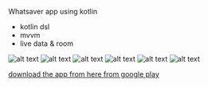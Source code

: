 Whatsaver app using kotlin 

* kotlin dsl
* mvvm
* live data & room


![alt text](https://raw.githubusercontent.com/ProgrammerBassam/Whatsaver_Clean_Code_Kotlin_MVVm/master/device-2019-08-29-162302.png)
![alt text](https://raw.githubusercontent.com/ProgrammerBassam/Whatsaver_Clean_Code_Kotlin_MVVm/master/device-2019-08-29-162813.png)
![alt text](https://raw.githubusercontent.com/ProgrammerBassam/Whatsaver_Clean_Code_Kotlin_MVVm/master/device-2019-08-29-162823.png)
![alt text](https://raw.githubusercontent.com/ProgrammerBassam/Whatsaver_Clean_Code_Kotlin_MVVm/master/device-2019-08-29-162842.png)
![alt text](https://raw.githubusercontent.com/ProgrammerBassam/Whatsaver_Clean_Code_Kotlin_MVVm/master/device-2019-08-29-162859.png)
![alt text](https://raw.githubusercontent.com/ProgrammerBassam/Whatsaver_Clean_Code_Kotlin_MVVm/master/device-2019-08-29-162917.png)

[download the app from here from google play](https://play.google.com/store/apps/details?id=com.bbalabsi.whatsaver)


